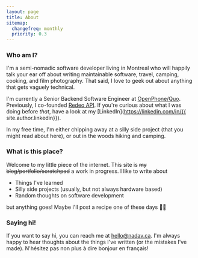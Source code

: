 ```yaml
---
layout: page
title: About
sitemap:
  changefreq: monthly
  priority: 0.3
---
```


### Who am I?

I'm a semi-nomadic software developer living in Montreal who will happily talk your ear off about writing maintainable software, travel, camping, cooking, and film photography. That said, I love to geek out about anything that gets vaguely technical.

I'm currently a Senior Backend Software Engineer at [OpenPhone/Quo](https://www.quo.com). Previously, I co-founded [Redeo API](https://redeoapi.com). If you're curious about what I was doing before _that_, have a look at my [LinkedIn](https://linkedin.com/in/{{ site.author.linkedin}}).

In my free time, I'm either chipping away at a silly side project (that you might read about here), or out in the woods hiking and camping.

### What is this place?

Welcome to my little piece of the internet. This site is ~~my blog/portfolio/scratchpad~~ a work in progress. I like to write about

- Things I've learned
- Silly side projects (usually, but not always hardware based)
- Random thoughts on software development

but anything goes! Maybe I'll post a recipe one of these days :man_shrugging:

### Saying hi!

If you want to say hi, you can reach me at [hello@nadav.ca](mailto:hello@nadav.ca). I'm always happy to hear thoughts about the things I've written (or the mistakes I've made). N'hésitez pas non plus à dire bonjour en français!
